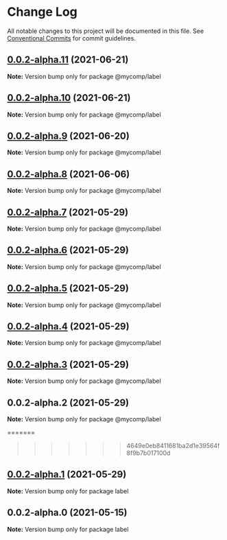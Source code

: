 # Change Log

All notable changes to this project will be documented in this file.
See [Conventional Commits](https://conventionalcommits.org) for commit guidelines.

## [0.0.2-alpha.11](https://github.com/avipeels/components/compare/@mycomp/label@0.0.2-alpha.10...@mycomp/label@0.0.2-alpha.11) (2021-06-21)

**Note:** Version bump only for package @mycomp/label





## [0.0.2-alpha.10](https://github.com/avipeels/components/compare/@mycomp/label@0.0.2-alpha.9...@mycomp/label@0.0.2-alpha.10) (2021-06-21)

**Note:** Version bump only for package @mycomp/label





## [0.0.2-alpha.9](https://github.com/avipeels/components/compare/@mycomp/label@0.0.2-alpha.8...@mycomp/label@0.0.2-alpha.9) (2021-06-20)

**Note:** Version bump only for package @mycomp/label





## [0.0.2-alpha.8](https://github.com/avipeels/components/compare/@mycomp/label@0.0.2-alpha.2...@mycomp/label@0.0.2-alpha.8) (2021-06-06)

**Note:** Version bump only for package @mycomp/label





## [0.0.2-alpha.7](https://github.com/avipeels/components/compare/@mycomp/label@0.0.2-alpha.6...@mycomp/label@0.0.2-alpha.7) (2021-05-29)

**Note:** Version bump only for package @mycomp/label


## [0.0.2-alpha.6](https://github.com/avipeels/components/compare/@mycomp/label@0.0.2-alpha.5...@mycomp/label@0.0.2-alpha.6) (2021-05-29)

**Note:** Version bump only for package @mycomp/label





## [0.0.2-alpha.5](https://github.com/avipeels/components/compare/@mycomp/label@0.0.2-alpha.4...@mycomp/label@0.0.2-alpha.5) (2021-05-29)

**Note:** Version bump only for package @mycomp/label





## [0.0.2-alpha.4](https://github.com/avipeels/components/compare/@mycomp/label@0.0.2-alpha.3...@mycomp/label@0.0.2-alpha.4) (2021-05-29)

**Note:** Version bump only for package @mycomp/label





## [0.0.2-alpha.3](https://github.com/avipeels/components/compare/@mycomp/label@0.0.2-alpha.2...@mycomp/label@0.0.2-alpha.3) (2021-05-29)

**Note:** Version bump only for package @mycomp/label





## 0.0.2-alpha.2 (2021-05-29)

**Note:** Version bump only for package @mycomp/label




=======
>>>>>>> 4649e0eb8411681ba2d1e39564f8f9b7b017100d

## [0.0.2-alpha.1](https://github.com/avipeels/components/compare/label@0.0.2-alpha.0...label@0.0.2-alpha.1) (2021-05-29)

**Note:** Version bump only for package label





## 0.0.2-alpha.0 (2021-05-15)

**Note:** Version bump only for package label
